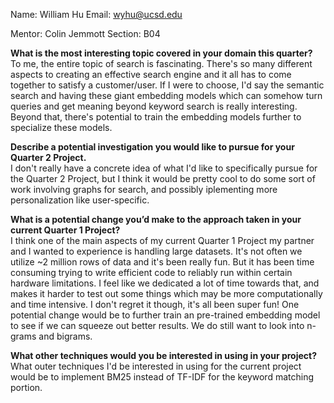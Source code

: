 Name: William Hu Email: wyhu@ucsd.edu

Mentor: Colin Jemmott Section: B04

**What is the most interesting topic covered in your domain this quarter?**\
To me, the entire topic of search is fascinating. There's so many different aspects to creating an effective search engine and it all has to come together to satisfy a customer/user. If I were to choose, I'd say the semantic search and having these giant embedding models which can somehow turn queries and get meaning beyond keyword search is really interesting. Beyond that, there's potential to train the embedding models further to specialize these models. 

**Describe a potential investigation you would like to pursue for your Quarter 2 Project.**\
I don't really have a concrete idea of what I'd like to specifically pursue for the Quarter 2 Project, but I think it would be pretty cool to do some sort of work involving graphs for search, and possibly iplementing more personalization like user-specific.

**What is a potential change you’d make to the approach taken in your current Quarter 1 Project?**\
I think one of the main aspects of my current Quarter 1 Project my partner and I wanted to experience is handling large datasets. It's not often we utilize ~2 million rows of data and it's been really fun. But it has been time consuming trying to write efficient code to reliably run within certain hardware limitations. I feel like we dedicated a lot of time towards that, and makes it harder to test out some things which may be more computationally and time intensive. I don't regret it though, it's all been super fun! One potential change would be to further train an pre-trained embedding model to see if we can squeeze out better results. We do still want to look into n-grams and bigrams. 

**What other techniques would you be interested in using in your project?**\
What outer techniques I'd be interested in using for the current project would be to implement BM25 instead of TF-IDF for the keyword matching portion. 
